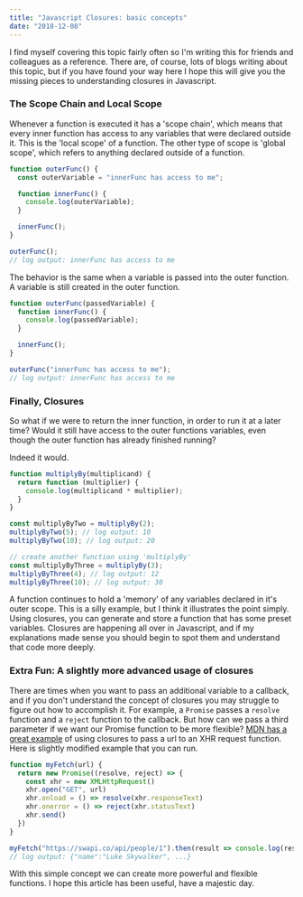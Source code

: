 ```yaml
---
title: "Javascript Closures: basic concepts"
date: "2018-12-08"
---
```


I find myself covering this topic fairly often so I'm writing this for friends and colleagues as a reference. There are, of course, lots of blogs writing about this topic, but if you have found your way here I hope this will give you the missing pieces to understanding closures in Javascript.

### The Scope Chain and Local Scope
Whenever a function is executed it has a 'scope chain', which means that every inner function has access to any variables that were declared outside it. This is the 'local scope' of a function. The other type of scope is 'global scope', which refers to anything declared outside of a function.

```js
function outerFunc() {
  const outerVariable = "innerFunc has access to me";

  function innerFunc() {
    console.log(outerVariable);
  }

  innerFunc();
}

outerFunc();
// log output: innerFunc has access to me
```

The behavior is the same when a variable is passed into the outer function. A variable is still created in the outer function.

```js
function outerFunc(passedVariable) {
  function innerFunc() {
    console.log(passedVariable);
  }

  innerFunc();
}

outerFunc("innerFunc has access to me");
// log output: innerFunc has access to me
```

### Finally, Closures
So what if we were to return the inner function, in order to run it at a later time? Would it still have access to the outer functions variables, even though the outer function has already finished running?

Indeed it would.

```js
function multiplyBy(multiplicand) {
  return function (multiplier) {
    console.log(multiplicand * multiplier);
  }
}

const multiplyByTwo = multiplyBy(2);
multiplyByTwo(5); // log output: 10
multiplyByTwo(10); // log output: 20

// create another function using 'multiplyBy'
const multiplyByThree = multiplyBy(3);
multiplyByThree(4); // log output: 12
multiplyByThree(10); // log output: 30
```

A function continues to hold a 'memory' of any variables declared in it's outer scope. This is a silly example, but I think it illustrates the point simply. Using closures, you can generate and store a function that has some preset variables. Closures are happening all over in Javascript, and if my explanations made sense you should begin to spot them and understand that code more deeply.

### Extra Fun: A slightly more advanced usage of closures
There are times when you want to pass an additional variable to a callback, and if you don't understand the concept of closures you may struggle to figure out how to accomplish it. For example, a `Promise` passes a `resolve` function and a `reject` function to the callback. But how can we pass a third parameter if we want our Promise function to be more flexible? [MDN has a great example](https://developer.mozilla.org/en-US/docs/Web/JavaScript/Reference/Global_Objects/Promise#Creating_a_Promise) of using closures to pass a url to an XHR request function. Here is slightly modified example that you can run.

```js
function myFetch(url) {
  return new Promise((resolve, reject) => {
    const xhr = new XMLHttpRequest()
    xhr.open("GET", url)
    xhr.onload = () => resolve(xhr.responseText)
    xhr.onerror = () => reject(xhr.statusText)
    xhr.send()
  })
}

myFetch("https://swapi.co/api/people/1").then(result => console.log(result))
// log output: {"name":"Luke Skywalker", ...}
```

With this simple concept we can create more powerful and flexible functions. I hope this article has been useful, have a majestic day.